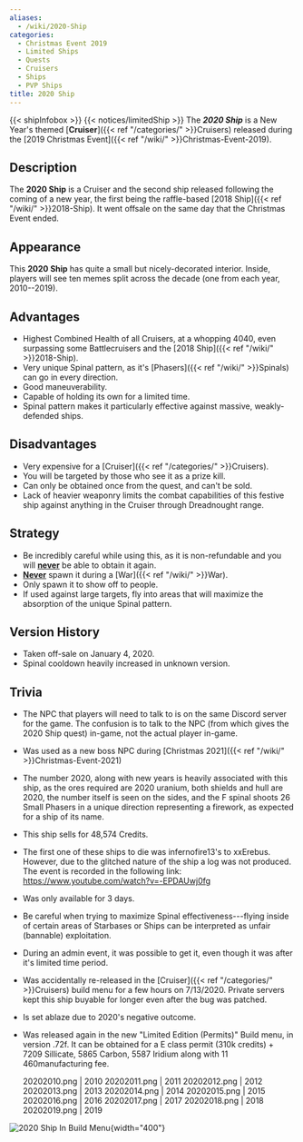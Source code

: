 ```yaml
---
aliases:
  - /wiki/2020-Ship
categories:
  - Christmas Event 2019
  - Limited Ships
  - Quests
  - Cruisers
  - Ships
  - PVP Ships
title: 2020 Ship
---
```


{{< shipInfobox >}} {{< notices/limitedShip >}} The **_2020 Ship_** is a New Year's themed [**Cruiser**]({{< ref "/categories/" >}}Cruisers) released during the [2019 Christmas Event]({{< ref "/wiki/" >}}Christmas-Event-2019).

## Description

The **2020 Ship** is a Cruiser and the second ship released following the coming of a new year, the first being the raffle-based [2018 Ship]({{< ref "/wiki/" >}}2018-Ship). It went offsale on the same day that the Christmas Event ended.

## Appearance

This **2020 Ship** has quite a small but nicely-decorated interior. Inside, players will see ten memes split across the decade (one from each year, 2010--2019).

## Advantages

- Highest Combined Health of all Cruisers, at a whopping 4040, even surpassing some Battlecruisers and the [2018 Ship]({{< ref "/wiki/" >}}2018-Ship).
- Very unique Spinal pattern, as it's [Phasers]({{< ref "/wiki/" >}}Spinals) can go in every direction.
- Good maneuverability.
- Capable of holding its own for a limited time.
- Spinal pattern makes it particularly effective against massive, weakly-defended ships.

## Disadvantages

- Very expensive for a [Cruiser]({{< ref "/categories/" >}}Cruisers).
- You will be targeted by those who see it as a prize kill.
- Can only be obtained once from the quest, and can't be sold.
- Lack of heavier weaponry limits the combat capabilities of this festive ship against anything in the Cruiser through Dreadnought range.

## Strategy

- Be incredibly careful while using this, as it is non-refundable and you will <u>**never**</u> be able to obtain it again.
- <u>**Never**</u> spawn it during a [War]({{< ref "/wiki/" >}}War).
- Only spawn it to show off to people.
- If used against large targets, fly into areas that will maximize the absorption of the unique Spinal pattern.

## Version History

- Taken off-sale on January 4, 2020.
- Spinal cooldown heavily increased in unknown version.

## Trivia

- The NPC that players will need to talk to is on the same Discord server for the game. The confusion is to talk to the NPC (from which gives the 2020 Ship quest) in-game, not the actual player in-game.
- Was used as a new boss NPC during [Christmas 2021]({{< ref "/wiki/" >}}Christmas-Event-2021)
- The number 2020, along with new years is heavily associated with this ship, as the ores required are 2020 uranium, both shields and hull are 2020, the number itself is seen on the sides, and the F spinal shoots 26 Small Phasers in a unique direction representing a firework, as expected for a ship of its name.
- This ship sells for 48,574 Credits.
- The first one of these ships to die was infernofire13's to xxErebus. However, due to the glitched nature of the ship a log was not produced. The event is recorded in the following link: <https://www.youtube.com/watch?v=-EPDAUwj0fg>
- Was only available for 3 days.
- Be careful when trying to maximize Spinal effectiveness---flying inside of certain areas of Starbases or Ships can be interpreted as unfair (bannable) exploitation.
- During an admin event, it was possible to get it, even though it was after it's limited time period.
- Was accidentally re-released in the [Cruiser]({{< ref "/categories/" >}}Cruisers) build menu for a few hours on 7/13/2020. Private servers kept this ship buyable for longer even after the bug was patched.
- Is set ablaze due to 2020's negative outcome.
- Was released again in the new "Limited Edition (Permits)" Build menu, in version .72f. It can be obtained for a E class permit (310k credits) + 7209 Sillicate, 5865 Carbon, 5587 Iridium along with 11 460manufacturing fee.

  20202010.png | 2010 20202011.png | 2011 20202012.png | 2012 20202013.png | 2013 20202014.png | 2014 20202015.png | 2015 20202016.png | 2016 20202017.png | 2017 20202018.png | 2018 20202019.png | 2019

![2020 Ship In Build
Menu](2020_Ship_Build_Menu.png "2020 Ship In Build Menu"){width="400"}
